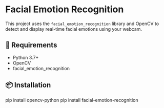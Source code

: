 # Facial Emotion Recognition

This project uses the `facial_emotion_recognition` library and OpenCV to detect and display real-time facial emotions using your webcam.

## 🔧 Requirements
- Python 3.7+
- OpenCV
- facial_emotion_recognition

## 📦 Installation
pip install opencv-python
pip install facial-emotion-recognition


